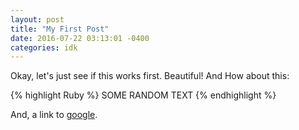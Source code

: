 ```yaml
---
layout: post
title: "My First Post"
date: 2016-07-22 03:13:01 -0400
categories: idk
---
```


Okay, let's just see if this works first. 
Beautiful! And How about this:

{% highlight Ruby %}
SOME RANDOM TEXT
{% endhighlight %}

And, a link to [google][google].

[google]: https://www.google.com/


